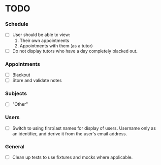 # TODO

### Schedule
 
- [ ] User should be able to view:
  1. Their own appointments
  2. Appointments with them (as a tutor)
- [ ] Do not display tutors who have a day completely blacked out.

### Appointments

- [ ] Blackout
- [ ] Store and validate notes

### Subjects

- [ ] "Other"

### Users

- [ ] Switch to using first/last names for display of users.  Username only as an identifier, and derive it from the user's email address.

### General

- [ ] Clean up tests to use fixtures and mocks where applicable.
